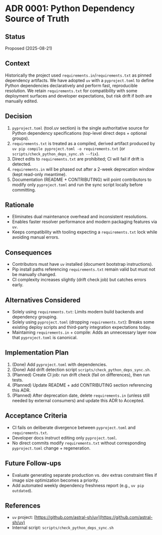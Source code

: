 # ADR 0001: Python Dependency Source of Truth

## Status
Proposed (2025-08-21)

## Context
Historically the project used `requirements.in`/`requirements.txt` as pinned dependency artifacts.
We have adopted `uv` with a `pyproject.toml` to define Python dependencies declaratively and
perform fast, reproducible resolution. We retain `requirements.txt` for compatibility with some
deployment surfaces and developer expectations, but risk drift if both are manually edited.

## Decision
1. `pyproject.toml` (tool.uv section) is the single authoritative source for Python dependency
	specifications (top-level direct deps + optional groups).
2. `requirements.txt` is treated as a compiled, derived artifact produced by
	`uv pip compile pyproject.toml -o requirements.txt` (or `scripts/check_python_deps_sync.sh --fix`).
3. Direct edits to `requirements.txt` are prohibited; CI will fail if drift is detected.
4. `requirements.in` will be phased out after a 2-week deprecation window (kept read-only meantime).
5. Documentation (README + CONTRIBUTING) will point contributors to modify only `pyproject.toml`
	and run the sync script locally before committing.

## Rationale
- Eliminates dual maintenance overhead and inconsistent resolutions.
- Enables faster resolver performance and modern packaging features via `uv`.
- Keeps compatibility with tooling expecting a `requirements.txt` lock while avoiding manual errors.

## Consequences
- Contributors must have `uv` installed (document bootstrap instructions).
- Pip install paths referencing `requirements.txt` remain valid but must not be manually changed.
- CI complexity increases slightly (drift check job) but catches errors early.

## Alternatives Considered
- Solely using `requirements.txt`: Limits modern build backends and dependency grouping.
- Solely using `pyproject.toml` (dropping `requirements.txt`): Breaks some existing deploy scripts
	and third-party integration expectations today.
- Maintaining `requirements.in` + compile: Adds an unnecessary layer now that `pyproject.toml` is canonical.

## Implementation Plan
1. (Done) Add `pyproject.toml` with dependencies.
2. (Done) Add drift detection script `scripts/check_python_deps_sync.sh`.
3. (Planned) Create CI job: run drift check (fail on differences), then run tests.
4. (Planned) Update README + add CONTRIBUTING section referencing this ADR.
5. (Planned) After deprecation date, delete `requirements.in` (unless still needed by external
	consumers) and update this ADR to Accepted.

## Acceptance Criteria
- CI fails on deliberate divergence between `pyproject.toml` and `requirements.txt`.
- Developer docs instruct editing only `pyproject.toml`.
- No direct commits modify `requirements.txt` without corresponding `pyproject.toml` change + regeneration.

## Future Follow-ups
- Evaluate generating separate production vs. dev extras constraint files if image size optimization becomes a priority.
- Add automated weekly dependency freshness report (e.g., `uv pip outdated`).

## References
- `uv` project: [https://github.com/astral-sh/uv](https://github.com/astral-sh/uv)
- Internal script: `scripts/check_python_deps_sync.sh`
